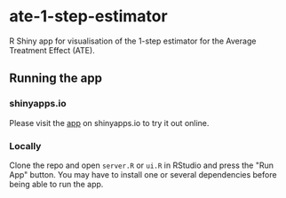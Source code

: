 # ate-1-step-estimator
R Shiny app for visualisation of the 1-step estimator for the Average Treatment Effect (ATE).

## Running the app
### shinyapps.io
Please visit the [app](https://fileds.shinyapps.io/ATE-1-Step) on shinyapps.io to try it out online.

### Locally
Clone the repo and open `server.R` or `ui.R` in RStudio and press the "Run App" button. You may have to install one or several dependencies before being able to run the app.
